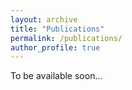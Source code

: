 ```yaml
---
layout: archive
title: "Publications"
permalink: /publications/
author_profile: true
---
```


To be available soon...
